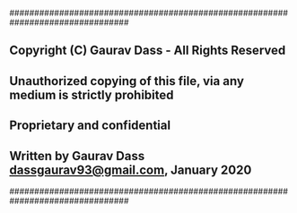   ################################################################################
  ## Copyright (C) Gaurav Dass - All Rights Reserved
  ## Unauthorized copying of this file, via any medium is strictly prohibited
  ## Proprietary and confidential
  ## Written by Gaurav Dass <dassgaurav93@gmail.com>, January 2020
  ################################################################################